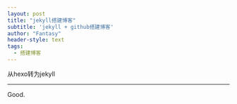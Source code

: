 ```yaml
---
layout: post
title: "jekyll搭建博客"
subtitle: 'jekyll + github搭建博客'
author: "Fantasy"
header-style: text
tags:
  - 搭建博客
---
```


从hexo转为jekyll

---

Good.
